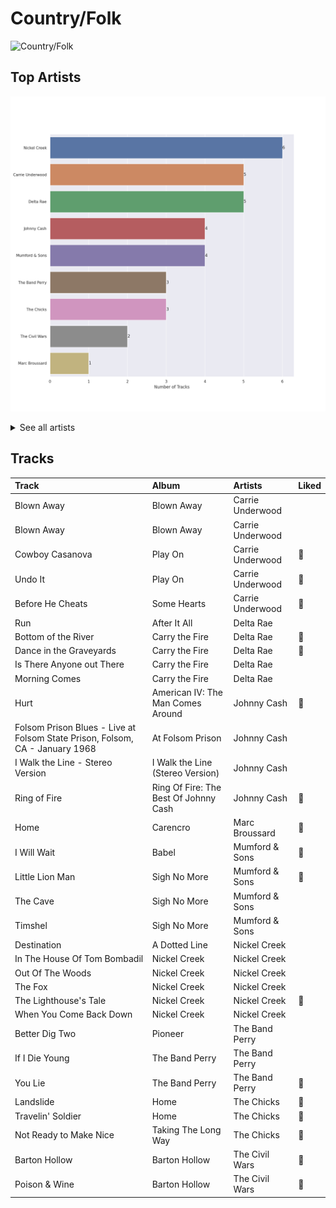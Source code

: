 # Country/Folk


<img src="https://mosaic.scdn.co/640/ab67616d0000b27324e1589fb3eab8ae8831f388ab67616d0000b2735726e327fd968a6fb5974350ab67616d0000b273724bd326692d222c5906b0b0ab67616d0000b27379c820d2d853c756c3738d39" alt="Country/Folk" width="100" />

## Top Artists

![Bar chart of top 9 artists in Country/Folk](../images/playlists/country_folk/artists.png)


<details>
<summary>See all artists</summary>

|   Number of Tracks | Artist           |
|-------------------:|:-----------------|
|                  6 | Nickel Creek     |
|                  5 | Carrie Underwood |
|                  5 | Delta Rae        |
|                  4 | Johnny Cash      |
|                  4 | Mumford & Sons   |
|                  3 | The Band Perry   |
|                  3 | The Chicks       |
|                  2 | The Civil Wars   |
|                  1 | Marc Broussard   |

</details>


## Tracks

| Track                                                                        | Album                                 | Artists          | Liked   |
|:-----------------------------------------------------------------------------|:--------------------------------------|:-----------------|:--------|
| Blown Away                                                                   | Blown Away                            | Carrie Underwood |         |
| Blown Away                                                                   | Blown Away                            | Carrie Underwood |         |
| Cowboy Casanova                                                              | Play On                               | Carrie Underwood | 💚       |
| Undo It                                                                      | Play On                               | Carrie Underwood | 💚       |
| Before He Cheats                                                             | Some Hearts                           | Carrie Underwood | 💚       |
| Run                                                                          | After It All                          | Delta Rae        |         |
| Bottom of the River                                                          | Carry the Fire                        | Delta Rae        | 💚       |
| Dance in the Graveyards                                                      | Carry the Fire                        | Delta Rae        | 💚       |
| Is There Anyone out There                                                    | Carry the Fire                        | Delta Rae        |         |
| Morning Comes                                                                | Carry the Fire                        | Delta Rae        |         |
| Hurt                                                                         | American IV: The Man Comes Around     | Johnny Cash      | 💚       |
| Folsom Prison Blues - Live at Folsom State Prison, Folsom, CA - January 1968 | At Folsom Prison                      | Johnny Cash      |         |
| I Walk the Line - Stereo Version                                             | I Walk the Line (Stereo Version)      | Johnny Cash      |         |
| Ring of Fire                                                                 | Ring Of Fire: The Best Of Johnny Cash | Johnny Cash      | 💚       |
| Home                                                                         | Carencro                              | Marc Broussard   | 💚       |
| I Will Wait                                                                  | Babel                                 | Mumford & Sons   | 💚       |
| Little Lion Man                                                              | Sigh No More                          | Mumford & Sons   | 💚       |
| The Cave                                                                     | Sigh No More                          | Mumford & Sons   |         |
| Timshel                                                                      | Sigh No More                          | Mumford & Sons   |         |
| Destination                                                                  | A Dotted Line                         | Nickel Creek     |         |
| In The House Of Tom Bombadil                                                 | Nickel Creek                          | Nickel Creek     |         |
| Out Of The Woods                                                             | Nickel Creek                          | Nickel Creek     |         |
| The Fox                                                                      | Nickel Creek                          | Nickel Creek     |         |
| The Lighthouse's Tale                                                        | Nickel Creek                          | Nickel Creek     | 💚       |
| When You Come Back Down                                                      | Nickel Creek                          | Nickel Creek     |         |
| Better Dig Two                                                               | Pioneer                               | The Band Perry   |         |
| If I Die Young                                                               | The Band Perry                        | The Band Perry   |         |
| You Lie                                                                      | The Band Perry                        | The Band Perry   | 💚       |
| Landslide                                                                    | Home                                  | The Chicks       | 💚       |
| Travelin' Soldier                                                            | Home                                  | The Chicks       | 💚       |
| Not Ready to Make Nice                                                       | Taking The Long Way                   | The Chicks       | 💚       |
| Barton Hollow                                                                | Barton Hollow                         | The Civil Wars   | 💚       |
| Poison & Wine                                                                | Barton Hollow                         | The Civil Wars   | 💚       |
